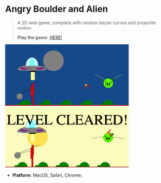 # Angry Boulder and Alien

> A 2D web game, complete with random bezier curves and projectile motion
> 
> **Play the game**: [HERE!](https://csjiet.github.io/angry-boulder-and-alien/)

<img src= "./night.png" width = 400>
<img src= "./morning.png" width = 400>

- **Platform**: MacOS, Safari, Chrome;


